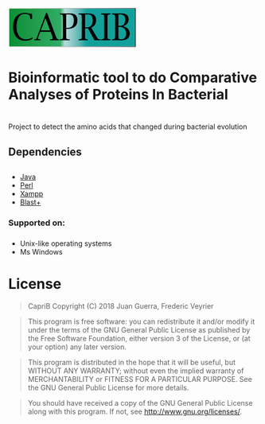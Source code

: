 
![](tutorial/images/caprib.png)
# Bioinformatic tool to do Comparative Analyses of Proteins In Bacterial <h1> 
<p>Project to detect the amino acids that changed during bacterial evolution</p>

## Dependencies<h2>
* [Java](https://www.java.com/fr/download/help/index_installing.xml) 
* [Perl](https://www.activestate.com/activeperl/downloads) 
* [Xampp](https://www.apachefriends.org/index.html ) 
* [Blast+](https://www.ncbi.nlm.nih.gov/books/NBK52637/)

### Supported on:<h3>
* Unix-like operating systems
* Ms Windows

# License
>CapriB
>Copyright (C) 2018  Juan Guerra, Frederic Veyrier

>This program is free software: you can redistribute it and/or modify
>it under the terms of the GNU General Public License as published by
>the Free Software Foundation, either version 3 of the License, or
>(at your option) any later version.

>This program is distributed in the hope that it will be useful,
>but WITHOUT ANY WARRANTY; without even the implied warranty of
>MERCHANTABILITY or FITNESS FOR A PARTICULAR PURPOSE.  See the
>GNU General Public License for more details.

>You should have received a copy of the GNU General Public License
>along with this program.  If not, see http://www.gnu.org/licenses/.

